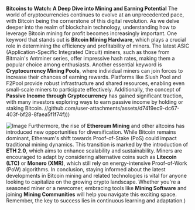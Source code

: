 **Bitcoins to Watch: A Deep Dive into Mining and Earning Potential**
The world of cryptocurrencies continues to evolve at an unprecedented pace, with Bitcoin being the cornerstone of this digital revolution. As we delve deeper into the realm of blockchain technology, understanding how to leverage Bitcoin mining for profit becomes increasingly important. One keyword that stands out is **Bitcoin Mining Hardware**, which plays a crucial role in determining the efficiency and profitability of miners. The latest ASIC (Application-Specific Integrated Circuit) miners, such as those from Bitmain's Antminer series, offer impressive hash rates, making them a popular choice among enthusiasts.
Another essential keyword is **Cryptocurrency Mining Pools**, where individual miners can join forces to increase their chances of earning rewards. Platforms like Slush Pool and F2Pool provide robust infrastructure and shared resources, enabling even small-scale miners to participate effectively. Additionally, the concept of **Passive Income through Cryptocurrency** has gained significant traction, with many investors exploring ways to earn passive income by holding or staking Bitcoin. 
 //github.com/user-attachments/assets/d7419ec9-dc67-403f-bf28-8faea5f1f74f)))

![Image](https://github.com/user-attachments/assets/d7419ec9-dc67-403f-bf28-8faea5f1f74f)
Furthermore, the rise of **Ethereum Mining** and other altcoins has introduced new opportunities for diversification. While Bitcoin remains dominant, Ethereum's shift towards Proof-of-Stake (PoS) could impact traditional mining dynamics. This transition is marked by the introduction of **ETH 2.0**, which aims to enhance scalability and sustainability. Miners are encouraged to adapt by considering alternative coins such as **Litecoin (LTC)** or **Monero (XMR)**, which still rely on energy-intensive Proof-of-Work (PoW) algorithms.
In conclusion, staying informed about the latest developments in Bitcoin mining and related technologies is vital for anyone looking to capitalize on the growing crypto landscape. Whether you're a seasoned miner or a newcomer, embracing tools like **Mining Software** and joining **Mining Communities** will help you navigate this exciting space. Remember, the key to success lies in continuous learning and adaptation.)
